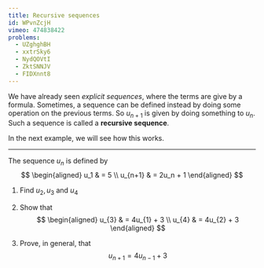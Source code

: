 ```yaml
---
title: Recursive sequences
id: WPvnZcjH
vimeo: 474838422
problems:
  - UZghghBH
  - xxtrSky6
  - NydQOVtI
  - ZktSNNJV
  - FIDXnnt8
---
```


We have already seen *explicit sequences*, where the terms are give by a formula. Sometimes, a sequence can be defined instead by doing some operation on the previous terms. So $u_{n+1}$ is given by doing something to $u_n.$ Such a sequence is called a **recursive sequence**.

In the next example, we will see how this works.

---

The sequence $u_n$ is defined by
$$
\begin{aligned}
u_1 & = 5 \\
u_{n+1} & = 2u_n + 1
\end{aligned}
$$

 1. Find $u_2, u_3$ and $u_4$

 1. Show that
    $$
    \begin{aligned}
    u_{3} & = 4u_{1} + 3 \\
    u_{4} & = 4u_{2} + 3
    \end{aligned}
    $$

 1. Prove, in general, that
    $$
    u_{n+1} = 4u_{n-1} + 3
    $$
